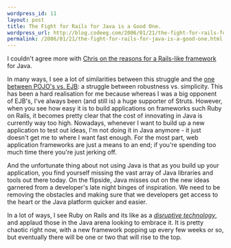 ```yaml
--- 
wordpress_id: 11
layout: post
title: The Fight for Rails for Java is a Good One.
wordpress_url: http://blog.codeeg.com/2006/01/21/the-fight-for-rails-for-java-is-a-good-one/
permalink: /2006/01/21/the-fight-for-rails-for-java-is-a-good-one.html
---
```

I couldn't agree more with <a title="The REASONS of Rails in Java. FIGHT BACK again PHP, LAMP,ASP" href="http://www.xeniumhk.com/blog/?postid=30">Chris on the reasons for a Rails-like framework</a> for Java.

In many ways, I see a lot of similarities between this struggle and the <a title="Blog Search on POJO vs EJB." href="http://blogsearch.google.com/blogsearch?hl=en&amp;utm_source=AdWords&amp;utm_campaign=us-ha-en-blogsearch&amp;utm_term=blog+search&amp;utm_medium=cpc&amp;utm_content=googleblogsearch&amp;q=pojo+vs+ejb&amp;btnG=Search+Blogs">one between POJO's vs. EJB</a>:  a struggle between robustness vs. simplicity.  This has been a hard realisation for me because whereas I was a big opponent of EJB's, I've always been (and still is) a huge supporter of Struts.  However, when you see how easy it is to build applications on frameworks such Ruby on Rails, it becomes pretty clear that the cost of innovating in Java is currently way too high.  Nowadays, whenever I want to build up a new application to test out ideas, I'm not doing it in Java anymore - it just doesn't get me to where I want fast enough.  For the most part, web application frameworks are just a means to an end; if you're spending too much time there you're just jerking off.

And the unfortunate thing about not using Java is that as you build up your application, you find yourself missing the vast array of Java libraries and tools out there today.  On the flipside, Java misses out on the new ideas garnered from a developer's late night binges of inspiration.  We need to be removing the obstacles and making sure that we developers get access to the heart or the Java platform quicker and easier.

In a lot of ways, I see Ruby on Rails  and its like as a <em><a title="An excerpt from The Innovator's Dilemma" href="http://www.businessweek.com/chapter/christensen.htm">disruptive technology</a></em>, and applaud those in the Java arena looking to embrace it.  It is pretty chaotic right now, with a new framework popping up every few weeks or so, but eventually there will be one or two that will rise to the top.
